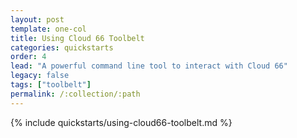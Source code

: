 ```yaml
---
layout: post
template: one-col
title: Using Cloud 66 Toolbelt
categories: quickstarts
order: 4
lead: "A powerful command line tool to interact with Cloud 66"
legacy: false
tags: ["toolbelt"]
permalink: /:collection/:path
---
```



{% include quickstarts/using-cloud66-toolbelt.md %}